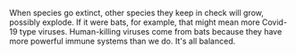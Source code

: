 When species go extinct, other species they keep in check will grow, possibly explode. If it were bats, for example, that might mean more Covid-19 type viruses. Human-killing viruses come from bats because they have more powerful immune systems than we do. It's all balanced.

